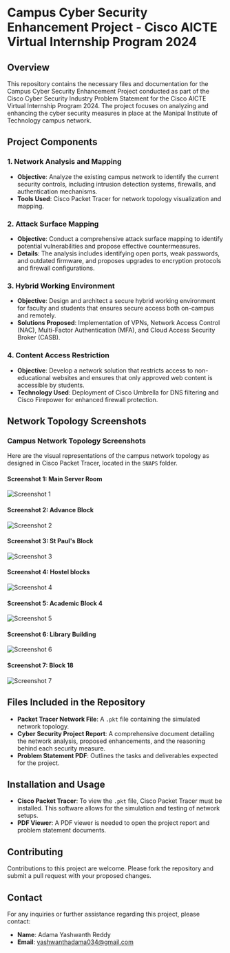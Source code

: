 # Campus Cyber Security Enhancement Project - Cisco AICTE Virtual Internship Program 2024

## Overview

This repository contains the necessary files and documentation for the Campus Cyber Security Enhancement Project conducted as part of the Cisco Cyber Security Industry Problem Statement for the Cisco AICTE Virtual Internship Program 2024. The project focuses on analyzing and enhancing the cyber security measures in place at the Manipal Institute of Technology campus network.

## Project Components

### 1. Network Analysis and Mapping

- **Objective**: Analyze the existing campus network to identify the current security controls, including intrusion detection systems, firewalls, and authentication mechanisms.
- **Tools Used**: Cisco Packet Tracer for network topology visualization and mapping.

### 2. Attack Surface Mapping

- **Objective**: Conduct a comprehensive attack surface mapping to identify potential vulnerabilities and propose effective countermeasures.
- **Details**: The analysis includes identifying open ports, weak passwords, and outdated firmware, and proposes upgrades to encryption protocols and firewall configurations.

### 3. Hybrid Working Environment

- **Objective**: Design and architect a secure hybrid working environment for faculty and students that ensures secure access both on-campus and remotely.
- **Solutions Proposed**: Implementation of VPNs, Network Access Control (NAC), Multi-Factor Authentication (MFA), and Cloud Access Security Broker (CASB).

### 4. Content Access Restriction

- **Objective**: Develop a network solution that restricts access to non-educational websites and ensures that only approved web content is accessible by students.
- **Technology Used**: Deployment of Cisco Umbrella for DNS filtering and Cisco Firepower for enhanced firewall protection.

## Network Topology Screenshots

### Campus Network Topology Screenshots

Here are the visual representations of the campus network topology as designed in Cisco Packet Tracer, located in the `SNAPS` folder.

#### Screenshot 1: Main Server Room

![Screenshot 1](https://github.com/user-attachments/assets/8671c03e-b079-4605-baca-abbaafc32d7e)

#### Screenshot 2: Advance Block

![Screenshot 2](https://github.com/user-attachments/assets/cf0ea571-bff1-44d1-a973-730a31657a18)

#### Screenshot 3: St Paul's Block

![Screenshot 3](https://github.com/user-attachments/assets/4a0ebcea-f285-40d1-9c96-b008ee6d31f6)

#### Screenshot 4: Hostel blocks

![Screenshot 4](https://github.com/user-attachments/assets/a0678d79-b9cb-4df4-9c20-e7275a85218f)

#### Screenshot 5: Academic Block 4

![Screenshot 5](https://github.com/user-attachments/assets/470e0707-704d-4fa8-8589-a114d5285de3)

#### Screenshot 6: Library Building

![Screenshot 6](https://github.com/user-attachments/assets/2d578a9c-1396-4aa6-9633-bbbafa363a1c)

#### Screenshot 7: Block 18

![Screenshot 7](https://github.com/user-attachments/assets/ca2c81c0-4eff-42f5-b25b-b78f3a7769d9)

## Files Included in the Repository

- **Packet Tracer Network File**: A `.pkt` file containing the simulated network topology.
- **Cyber Security Project Report**: A comprehensive document detailing the network analysis, proposed enhancements, and the reasoning behind each security measure.
- **Problem Statement PDF**: Outlines the tasks and deliverables expected for the project.

## Installation and Usage

- **Cisco Packet Tracer**: To view the `.pkt` file, Cisco Packet Tracer must be installed. This software allows for the simulation and testing of network setups.
- **PDF Viewer**: A PDF viewer is needed to open the project report and problem statement documents.

## Contributing

Contributions to this project are welcome. Please fork the repository and submit a pull request with your proposed changes.

## Contact

For any inquiries or further assistance regarding this project, please contact:

- **Name**: Adama Yashwanth Reddy
- **Email**: [yashwanthadama034@gmail.com](yashwanthadama034@gmail.com)
